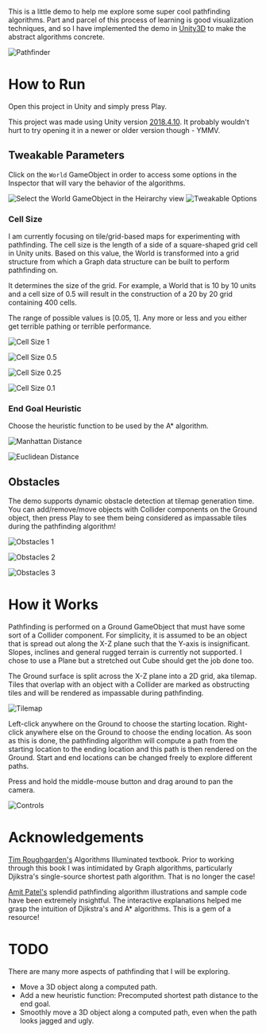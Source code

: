 This is a little demo to help me explore some super cool pathfinding algorithms. Part and parcel of this process of learning is good visualization techniques, and so I have implemented the demo in [Unity3D](https://unity.com/solutions/game) to make the abstract algorithms concrete.

![Pathfinder](/Docs/Pathfinder.PNG?raw=true)

# How to Run

Open this project in Unity and simply press Play.

This project was made using Unity version [2018.4.10](unityhub://2018.4.10f1/a0470569e97b). It probably wouldn't hurt to try opening it in a newer or older version though - YMMV.

## Tweakable Parameters

Click on the `World` GameObject in order to access some options in the Inspector that will vary the behavior of the algorithms.

![Select the World GameObject in the Heirarchy view](/Docs/SelectWorld.PNG?raw=true "Select the World GameObject in the Heirarchy view")
![Tweakable Options](/Docs/TweakableOptions.PNG?raw=true "Tweakable Options")

### Cell Size

I am currently focusing on tile/grid-based maps for experimenting with pathfinding. The cell size is the length of a side of a square-shaped grid cell in Unity units. Based on this value, the World is transformed into a grid structure from which a Graph data structure can be built to perform pathfinding on.

It determines the size of the grid. For example, a World that is 10 by 10 units and a cell size of 0.5 will result in the construction of a 20 by 20 grid containing 400 cells.

The range of possible values is [0.05, 1]. Any more or less and you either get terrible pathing or terrible performance.

![Cell Size 1](/Docs/Cell-1.00.PNG?raw=true "Cell Size 1")

![Cell Size 0.5](/Docs/Cell-0.50.PNG?raw=true "Cell Size 0.5")

![Cell Size 0.25](/Docs/Cell-0.25.PNG?raw=true "Cell Size 0.25")

![Cell Size 0.1](/Docs/Cell-0.10.PNG?raw=true "Cell Size 0.1")

### End Goal Heuristic

Choose the heuristic function to be used by the A* algorithm.

![Manhattan Distance](/Docs/Manhattan.PNG?raw=true "Manhattan Distance")

![Euclidean Distance](/Docs/Euclidean.PNG?raw=true "Euclidean Distance")

## Obstacles

The demo supports dynamic obstacle detection at tilemap generation time. You can add/remove/move objects with Collider components on the Ground object, then press Play to see them being considered as impassable tiles during the pathfinding algorithm!

![Obstacles 1](/Docs/Obstacles1.PNG?raw=true)

![Obstacles 2](/Docs/Obstacles2.PNG?raw=true)

![Obstacles 3](/Docs/Obstacles3.PNG?raw=true)

# How it Works

Pathfinding is performed on a Ground GameObject that must have some sort of a Collider component. For simplicity, it is assumed to be an object that is spread out along the X-Z plane such that the Y-axis is insignificant. Slopes, inclines and general rugged terrain is currently not supported. I chose to use a Plane but a stretched out Cube should get the job done too.

The Ground surface is split across the X-Z plane into a 2D grid, aka tilemap. Tiles that overlap with an object with a Collider are marked as obstructing tiles and will be rendered as impassable during pathfinding.

![Tilemap](/Docs/Tilemap.PNG?raw=true "Visualization of the grid/tilemap - Note the obstacle tiles represented by red spheres")

Left-click anywhere on the Ground to choose the starting location. Right-click anywhere else on the Ground to choose the ending location. As soon as this is done, the pathfinding algorithm will compute a path from the starting location to the ending location and this path is then rendered on the Ground. Start and end locations can be changed freely to explore different paths.

Press and hold the middle-mouse button and drag around to pan the camera.

![Controls](/Docs/Controls.gif?raw=true)

# Acknowledgements

[Tim Roughgarden's](https://www.amazon.ca/Algorithms-Illuminated-Part-Graph-Structures-ebook/dp/B07G6X2XMG/ref=sr_1_3?keywords=algorithms+tim+roughgarden&qid=1573363767&sr=8-3) Algorithms Illuminated textbook. Prior to working through this book I was intimidated by Graph algorithms, particularly Djikstra's single-source shortest path algorithm. That is no longer the case!

[Amit Patel's](https://www.redblobgames.com/pathfinding/a-star/introduction.html) splendid pathfinding algorithm illustrations and sample code have been extremely insightful. The interactive explanations helped me grasp the intuition of Djikstra's and A* algorithms. This is a gem of a resource!

# TODO

There are many more aspects of pathfinding that I will be exploring.

- Move a 3D object along a computed path.
- Add a new heuristic function: Precomputed shortest path distance to the end goal.
- Smoothly move a 3D object along a computed path, even when the path looks jagged and ugly.